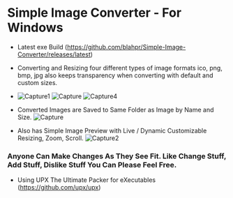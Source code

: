 # Simple Image Converter - For Windows
* Latest exe Build (https://github.com/blahpr/Simple-Image-Converter/releases/latest)

* Converting and Resizing four different types of image formats ico, png, bmp, jpg also keeps transparency when converting with default and custom sizes.
* ![Capture1](https://github.com/user-attachments/assets/362e80b7-acf6-4c93-8d10-738529f2684f) ![Capture](https://github.com/user-attachments/assets/d918647c-6ce4-43b3-821b-6fee90040572)
![Capture4](https://github.com/user-attachments/assets/9280a66c-021a-4447-833c-6ca39ebe09d4)
* Converted Images are Saved to Same Folder as Image by Name and Size.
![Capture](https://github.com/user-attachments/assets/de8d5d21-06a3-45dd-8f89-9a07119cbb41)
* Also has Simple Image Preview with Live / Dynamic Customizable Resizing, Zoom, Scroll.
![Capture2](https://github.com/user-attachments/assets/96b64013-a389-4b62-8c0e-e71934b57b3a)

### Anyone Can Make Changes As They See Fit. Like Change Stuff, Add Stuff, Dislike Stuff You Can Please Feel Free.
* Using UPX The Ultimate Packer for eXecutables (https://github.com/upx/upx)

